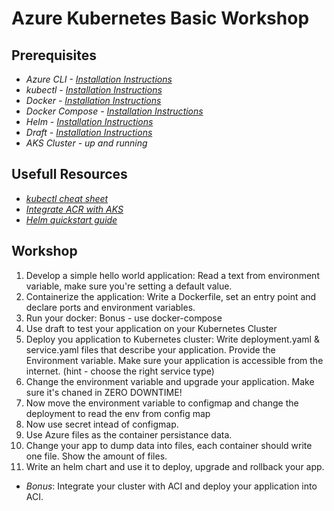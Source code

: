 Azure Kubernetes Basic Workshop
=========================

Prerequisites
-------------
- *Azure CLI - [Installation Instructions](https://docs.microsoft.com/en-us/azure/aks/tutorial-kubernetes-deploy-cluster)*
- *kubectl - [Installation Instructions](https://kubernetes.io/docs/tasks/tools/install-kubectl/)*
- *Docker - [Installation Instructions](https://docs.docker.com/install/)*
- *Docker Compose - [Installation Instructions](https://docs.docker.com/compose/install/)*
- *Helm - [Installation Instructions](https://github.com/kubernetes/helm/blob/master/docs/install.md)*
- *Draft - [Installation Instructions](https://github.com/Azure/draft/blob/master/docs/install.md)*
- *AKS Cluster - up and running*



Usefull Resources
------------------
- *[kubectl cheat sheet](https://kubernetes.io/docs/reference/kubectl/cheatsheet/)*
- *[Integrate ACR with AKS](https://docs.microsoft.com/en-us/azure/container-registry/container-registry-auth-aks)*
- *[Helm quickstart guide](https://docs.helm.sh/using_helm/#quickstart)*


Workshop
--------
1. Develop a simple hello world application:
Read a text from environment variable, make sure you're setting a default value.
2. Containerize the application:
Write a Dockerfile, set an entry point and declare ports and environment variables.
3. Run your docker:
Bonus - use docker-compose
4. Use draft to test your application on your Kubernetes Cluster
5. Deploy you application to Kubernetes cluster:
Write deployment.yaml & service.yaml files that describe your application. Provide the Environment variable.
Make sure your application is accessible from the internet. (hint - choose the right service type)
6. Change the environment variable and upgrade your application. Make sure it's chaned in ZERO DOWNTIME!
7. Now move the environment variable to configmap and change the deployment to read the env from config map
8. Now use secret intead of configmap.
9. Use Azure files as the container persistance data.
10. Change your app to dump data into files, each container should write one file. Show the amount of files.
11. Write an helm chart and use it to deploy, upgrade and rollback your app.

- *Bonus*: 
Integrate your cluster with ACI and deploy your application into ACI.

